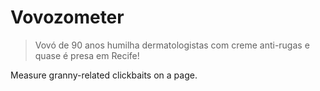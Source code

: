 # Vovozometer

> Vovó de 90 anos humilha dermatologistas com creme anti-rugas e quase é presa em Recife!

Measure granny-related clickbaits on a page.

